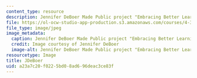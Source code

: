 ```yaml
---
content_type: resource
description: Jennifer DeBoer Made Public project "Embracing Better Learning"
file: https://ol-ocw-studio-app-production.s3.amazonaws.com/courses/4-301-introduction-to-the-visual-arts-spring-2007/a23a7c20f0225bd08ad696deac3ce83f_1deboer.jpg
file_type: image/jpeg
image_metadata:
  caption: Jennifer DeBoer Made Public project "Embracing Better Learning"
  credit: Image courtesy of Jennifer DeBoer
  image-alt: Jennifer DeBoer Made Public project "Embracing Better Learning"
resourcetype: Image
title: JDeBoer
uid: a23a7c20-f022-5bd0-8ad6-96deac3ce83f
---
```

